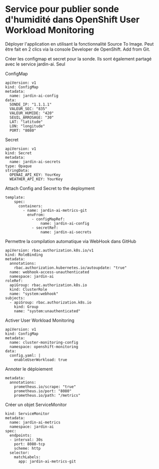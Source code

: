 # Service pour publier sonde d'humidité dans OpenShift User Workload Monitoring

Déployer l'application en utilisant la fonctionnalité Source To Image. 
Peut être fait en 2 clics via la console Developer de OpenShift. Add from Git. 

Créer les configmap et secret pour la sonde. Ils sont également partagé avec le service jardin-ai. Seul 

ConfigMap
```
apiVersion: v1
kind: ConfigMap
metadata:
  name: jardin-ai-config
data:
  SONDE_IP: "1.1.1.1"
  VALEUR_SEC: "835"
  VALEUR_HUMIDE: "420"
  SEUIL_ARROSAGE: "30"
  LAT: "latitude"
  LON: "longitude"
  PORT: "8080"
```

Secret
```
apiVersion: v1
kind: Secret
metadata:
  name: jardin-ai-secrets
type: Opaque
stringData:
  OPENAI_API_KEY: YourKey
  WEATHER_API_KEY: YourKey
```

Attach Config and Secret to the deployment
```
template:
    spec:
      containers:
        - name: jardin-ai-metrics-git
          envFrom:
            - configMapRef:
                name: jardin-ai-config
            - secretRef:
                name: jardin-ai-secrets
```

Permettre la compilation automatique via WebHook dans GitHub

```
apiVersion: rbac.authorization.k8s.io/v1
kind: RoleBinding
metadata:
  annotations:
    rbac.authorization.kubernetes.io/autoupdate: "true"
  name: webhook-access-unauthenticated
  namespace: jardin-ai
roleRef:
  apiGroup: rbac.authorization.k8s.io
  kind: ClusterRole
  name: "system:webhook"
subjects:
  - apiGroup: rbac.authorization.k8s.io
    kind: Group
    name: "system:unauthenticated"
```

Activer User Workload Monitoring

```
apiVersion: v1
kind: ConfigMap
metadata:
  name: cluster-monitoring-config
  namespace: openshift-monitoring
data:
  config.yaml: |
    enableUserWorkload: true
```

Annoter le déploiement
```
metadata:
  annotations:
    prometheus.io/scrape: "true"
    prometheus.io/port: "8080"
    prometheus.io/path: "/metrics"
```

Créer un objet ServiceMonitor 

```
kind: ServiceMonitor
metadata:
  name: jardin-ai-metrics
  namespace: jardin-ai
spec:
  endpoints:
  - interval: 30s
    port: 8080-tcp
    scheme: http
  selector: 
    matchLabels:
      app: jardin-ai-metrics-git
```
